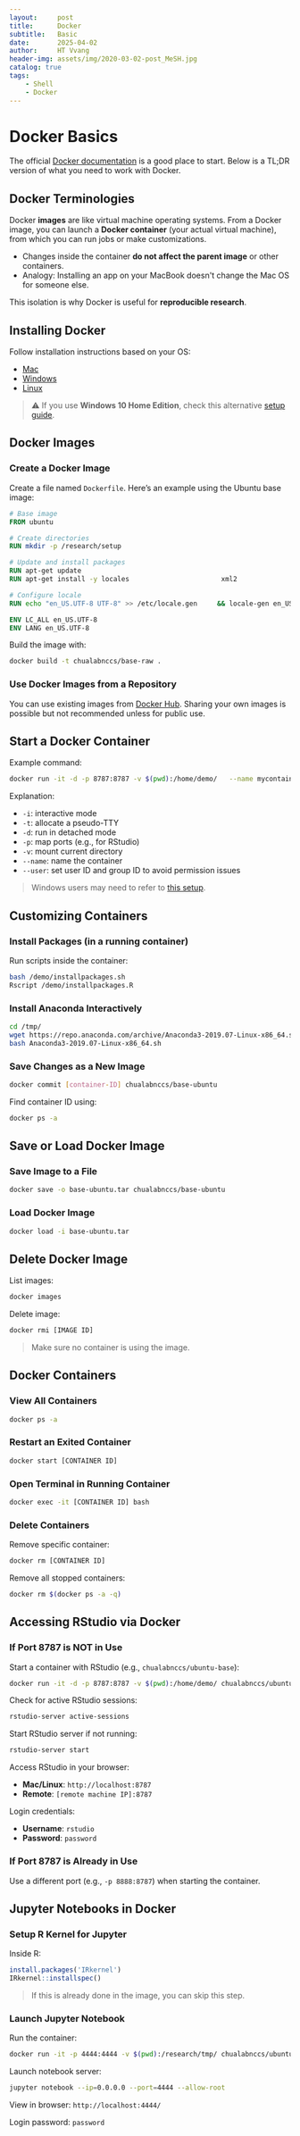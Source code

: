 ```yaml
---
layout:     post
title:      Docker
subtitle:   Basic
date:       2025-04-02
author:     HT Vvang
header-img: assets/img/2020-03-02-post_MeSH.jpg
catalog: true
tags:
    - Shell
    - Docker
---
```


# Docker Basics

The official [Docker documentation](https://docs.docker.com/get-started/) is a good place to start. Below is a TL;DR version of what you need to work with Docker.

## Docker Terminologies

Docker **images** are like virtual machine operating systems. From a Docker image, you can launch a **Docker container** (your actual virtual machine), from which you can run jobs or make customizations.

- Changes inside the container **do not affect the parent image** or other containers.
- Analogy: Installing an app on your MacBook doesn't change the Mac OS for someone else.

This isolation is why Docker is useful for **reproducible research**.

## Installing Docker

Follow installation instructions based on your OS:

- [Mac](https://hub.docker.com/editions/community/docker-ce-desktop-mac)
- [Windows](https://hub.docker.com/editions/community/docker-ce-desktop-windows)
- [Linux](https://hub.docker.com/editions/community/docker-ce-server-ubuntu)

> ⚠️ If you use **Windows 10 Home Edition**, check this alternative [setup guide](dockertoolboxinstallation).

## Docker Images

### Create a Docker Image

Create a file named `Dockerfile`. Here’s an example using the Ubuntu base image:

```Dockerfile
# Base image
FROM ubuntu

# Create directories
RUN mkdir -p /research/setup

# Update and install packages
RUN apt-get update
RUN apt-get install -y locales                       xml2                       libcurl4-openssl-dev                       libxml2-dev                       libssl-dev                       ed                       less                       wget                       ca-certificates                       apt-transport-https                       software-properties-common                       gsfonts                       gnupg2                       vim-tiny

# Configure locale
RUN echo "en_US.UTF-8 UTF-8" >> /etc/locale.gen     && locale-gen en_US.utf8     && /usr/sbin/update-locale LANG=en_US.UTF-8

ENV LC_ALL en_US.UTF-8
ENV LANG en_US.UTF-8
```

Build the image with:

```bash
docker build -t chualabnccs/base-raw .
```

### Use Docker Images from a Repository

You can use existing images from [Docker Hub](https://hub.docker.com/). Sharing your own images is possible but not recommended unless for public use.

## Start a Docker Container

Example command:

```bash
docker run -it -d -p 8787:8787 -v $(pwd):/home/demo/   --name mycontainer --user $(id -u):$(id -g) chualabnccs/base-raw bash
```

Explanation:
- `-i`: interactive mode
- `-t`: allocate a pseudo-TTY
- `-d`: run in detached mode
- `-p`: map ports (e.g., for RStudio)
- `-v`: mount current directory
- `--name`: name the container
- `--user`: set user ID and group ID to avoid permission issues

> Windows users may need to refer to [this setup](dockertoolboxinstallation).

## Customizing Containers

### Install Packages (in a running container)

Run scripts inside the container:

```bash
bash /demo/installpackages.sh
Rscript /demo/installpackages.R
```

### Install Anaconda Interactively

```bash
cd /tmp/
wget https://repo.anaconda.com/archive/Anaconda3-2019.07-Linux-x86_64.sh
bash Anaconda3-2019.07-Linux-x86_64.sh
```

### Save Changes as a New Image

```bash
docker commit [container-ID] chualabnccs/base-ubuntu
```

Find container ID using:

```bash
docker ps -a
```

## Save or Load Docker Image

### Save Image to a File

```bash
docker save -o base-ubuntu.tar chualabnccs/base-ubuntu
```

### Load Docker Image

```bash
docker load -i base-ubuntu.tar
```

## Delete Docker Image

List images:

```bash
docker images
```

Delete image:

```bash
docker rmi [IMAGE ID]
```
> Make sure no container is using the image.

## Docker Containers

### View All Containers

```bash
docker ps -a
```

### Restart an Exited Container

```bash
docker start [CONTAINER ID]
```

### Open Terminal in Running Container

```bash
docker exec -it [CONTAINER ID] bash
```

### Delete Containers

Remove specific container:

```bash
docker rm [CONTAINER ID]
```

Remove all stopped containers:

```bash
docker rm $(docker ps -a -q)
```

## Accessing RStudio via Docker

### If Port 8787 is NOT in Use

Start a container with RStudio (e.g., `chualabnccs/ubuntu-base`):

```bash
docker run -it -d -p 8787:8787 -v $(pwd):/home/demo/ chualabnccs/ubuntu-base bash
```

Check for active RStudio sessions:

```bash
rstudio-server active-sessions
```

Start RStudio server if not running:

```bash
rstudio-server start
```

Access RStudio in your browser:

- **Mac/Linux**: `http://localhost:8787`
- **Remote**: `[remote machine IP]:8787`

Login credentials:
- **Username**: `rstudio`
- **Password**: `password`

### If Port 8787 is Already in Use

Use a different port (e.g., `-p 8888:8787`) when starting the container.

## Jupyter Notebooks in Docker

### Setup R Kernel for Jupyter

Inside R:

```r
install.packages('IRkernel')
IRkernel::installspec()
```

> If this is already done in the image, you can skip this step.

### Launch Jupyter Notebook

Run the container:

```bash
docker run -it -p 4444:4444 -v $(pwd):/research/tmp/ chualabnccs/ubuntu-boutros bash
```

Launch notebook server:

```bash
jupyter notebook --ip=0.0.0.0 --port=4444 --allow-root
```

View in browser: `http://localhost:4444/`

Login password: `password`
